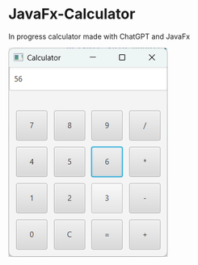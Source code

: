 # JavaFx-Calculator
In progress calculator made with ChatGPT and JavaFx

<img src="Screenshot 2025-03-26 095539.png" alt="Alt text 1"/>
